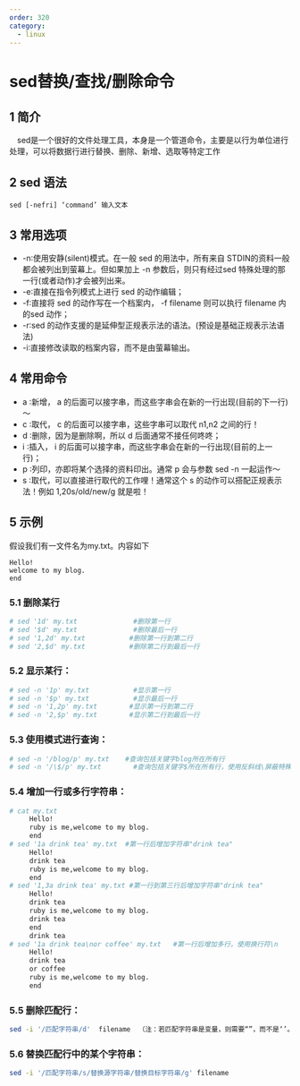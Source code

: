 ```yaml
---
order: 320
category:
  - linux
---
```


# sed替换/查找/删除命令

## 1 简介

　sed是一个很好的文件处理工具，本身是一个管道命令，主要是以行为单位进行处理，可以将数据行进行替换、删除、新增、选取等特定工作

## 2 sed 语法

```
sed [-nefri] ‘command’ 输入文本 
```

## 3 常用选项

-  -n∶使用安静(silent)模式。在一般 sed 的用法中，所有来自 STDIN的资料一般都会被列出到萤幕上。但如果加上 -n 参数后，则只有经过sed 特殊处理的那一行(或者动作)才会被列出来。
-  -e∶直接在指令列模式上进行 sed 的动作编辑；
-  -f∶直接将 sed 的动作写在一个档案内， -f filename 则可以执行 filename 内的sed 动作；
-  -r∶sed 的动作支援的是延伸型正规表示法的语法。(预设是基础正规表示法语法)
-  -i∶直接修改读取的档案内容，而不是由萤幕输出。    

## 4 **常用命令**

- a  ∶新增， a 的后面可以接字串，而这些字串会在新的一行出现(目前的下一行)～
- c  ∶取代， c 的后面可以接字串，这些字串可以取代 n1,n2 之间的行！
- d  ∶删除，因为是删除啊，所以 d 后面通常不接任何咚咚；
- i  ∶插入， i 的后面可以接字串，而这些字串会在新的一行出现(目前的上一行)；
- p ∶列印，亦即将某个选择的资料印出。通常 p 会与参数 sed -n 一起运作～
- s ∶取代，可以直接进行取代的工作哩！通常这个 s 的动作可以搭配正规表示法！例如 1,20s/old/new/g 就是啦！

## 5 示例

假设我们有一文件名为my.txt。内容如下

```
Hello!
welcome to my blog.
end
```

### 5.1 删除某行

```bash
# sed '1d' my.txt              #删除第一行 
# sed '$d' my.txt              #删除最后一行
# sed '1,2d' my.txt           #删除第一行到第二行
# sed '2,$d' my.txt           #删除第二行到最后一行
```

### 5.2 显示某行：

```bash
# sed -n '1p' my.txt           #显示第一行 
# sed -n '$p' my.txt           #显示最后一行
# sed -n '1,2p' my.txt        #显示第一行到第二行
# sed -n '2,$p' my.txt        #显示第二行到最后一行
```

### 5.3 使用模式进行查询：

```bash
# sed -n '/blog/p' my.txt    #查询包括关键字blog所在所有行
# sed -n '/\$/p' my.txt        #查询包括关键字$所在所有行，使用反斜线\屏蔽特殊含义
```

### 5.4 增加一行或多行字符串：

```bash
# cat my.txt
     Hello!
     ruby is me,welcome to my blog.
     end
# sed '1a drink tea' my.txt  #第一行后增加字符串"drink tea"
     Hello!
     drink tea
     ruby is me,welcome to my blog. 
     end
# sed '1,3a drink tea' my.txt #第一行到第三行后增加字符串"drink tea"
     Hello!
     drink tea
     ruby is me,welcome to my blog.
     drink tea
     end
     drink tea
# sed '1a drink tea\nor coffee' my.txt   #第一行后增加多行，使用换行符\n
     Hello!
     drink tea
     or coffee
     ruby is me,welcome to my blog.
     end
```

### 5.5 删除匹配行：

```bash
sed -i '/匹配字符串/d'  filename  （注：若匹配字符串是变量，则需要“”，而不是‘’。记得好像是）
```

### 5.6 替换匹配行中的某个字符串：

```bash
sed -i '/匹配字符串/s/替换源字符串/替换目标字符串/g' filename
```

## 